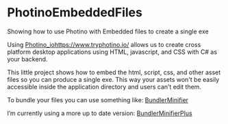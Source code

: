 # PhotinoEmbeddedFiles
Showing how to use Photino with Embedded files to create a single exe

Using [Photino_io](https://www.tryphotino.io/)https://www.tryphotino.io/ allows us to create cross platform desktop applications using HTML, javascript, and CSS with C# as your backend.

This little project shows how to embed the html, script, css, and other asset files so you can produce a single exe. This way your assets won't be easily accessible inside the application directory and users can’t edit them.

To bundle your files you can use something like: [BundlerMinifier](https://github.com/madskristensen/BundlerMinifier)

I’m currently using a more up to date version: [BundlerMinifierPlus](https://github.com/salarcode/BundlerMinifierPlus)



